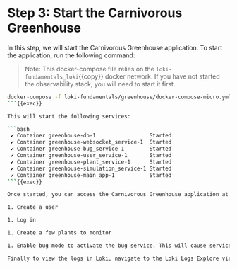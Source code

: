 # Step 3: Start the Carnivorous Greenhouse

In this step, we will start the Carnivorous Greenhouse application. To start the application, run the following command:

> Note: This docker-compose file relies on the `loki-fundamentals_loki`{{copy}} docker network. If you have not started the observability stack, you will need to start it first.

```bash
docker-compose -f loki-fundamentals/greenhouse/docker-compose-micro.yml up -d --build 
```{{exec}}

This will start the following services:

```bash
 ✔ Container greenhouse-db-1                 Started                                                         
 ✔ Container greenhouse-websocket_service-1  Started 
 ✔ Container greenhouse-bug_service-1        Started
 ✔ Container greenhouse-user_service-1       Started
 ✔ Container greenhouse-plant_service-1      Started
 ✔ Container greenhouse-simulation_service-1 Started
 ✔ Container greenhouse-main_app-1           Started
```{{exec}}

Once started, you can access the Carnivorous Greenhouse application at [http://localhost:5005]({{TRAFFIC_HOST1_5005}}). Generate some logs by interacting with the application in the following ways:

1. Create a user

1. Log in

1. Create a few plants to monitor

1. Enable bug mode to activate the bug service. This will cause services to fail and generate additional logs.

Finally to view the logs in Loki, navigate to the Loki Logs Explore view in Grafana at [http://localhost:3000/a/grafana-lokiexplore-app/explore]({{TRAFFIC_HOST1_3000}}/a/grafana-lokiexplore-app/explore).
